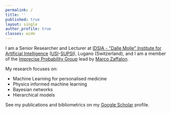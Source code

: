 ```yaml
---
permalink: /
title: ''
published: true
layout: single
author_profile: true
classes: wide
---
```

I am a Senior Researcher and Lecturer at [IDSIA - "Dalle Molle" Institute for Artificial Intelligence](https://www.idsia.ch) ([USI](https://www.usi.ch)-[SUPSI](https://www.supsi.ch)), Lugano (Switzerland), and I am a member of the [Imprecise Probability Group](https://www.ipg.idsia.ch) lead by [Marco Zaffalon](https://people.idsia.ch/~zaffalon/).

My research focuses on:
- Machine Learning for personalised medicine
- Physics informed machine learning 
- Bayesian networks
- Hierarchical models

See my publications and bibliometrics on my [Google Scholar](http://scholar.google.ch/citations?user=8WSDwpUAAAAJ) profile.
